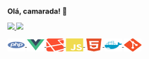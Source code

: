 ### Olá, camarada! 👋

<div>
  <a href="https://github.com/WesleyTio">
    <img height=180 src="https://github-readme-stats.vercel.app/api?username=WesleyTio&count_private=true&show_icons=true&theme=vue-dark">
    <img height=180 src="https://github-readme-stats.vercel.app/api/top-langs/?username=WesleyTio&langs_count=8&layout=compact&theme=vue-dark">
</div>
 
<div style="display: inline_block"><br>
   <img align="center"  height="30" width="40" src="https://raw.githubusercontent.com/devicons/devicon/master/icons/php/php-plain.svg">
   <img align="center"  height="30" width="40" src="https://raw.githubusercontent.com/devicons/devicon/master/icons/vuejs/vuejs-original.svg">
   <img align="center"  height="30" width="40" src="https://raw.githubusercontent.com/devicons/devicon//master/icons/laravel/laravel-plain.svg">
   <img align="center"  height="30" width="40" src="https://raw.githubusercontent.com/devicons/devicon/master/icons/javascript/javascript-plain.svg">
   <img align="center"  height="30" width="40" src="https://raw.githubusercontent.com/devicons/devicon/master/icons/html5/html5-plain.svg">
   <img align="center"  height="30" width="40" src="https://raw.githubusercontent.com/devicons/devicon/master/icons/docker/docker-plain.svg">
   <img align="center"  height="30" width="40" src="https://raw.githubusercontent.com/devicons/devicon/master/icons/git/git-original.svg">   
</div>

##
<div>
  
</div>
  

